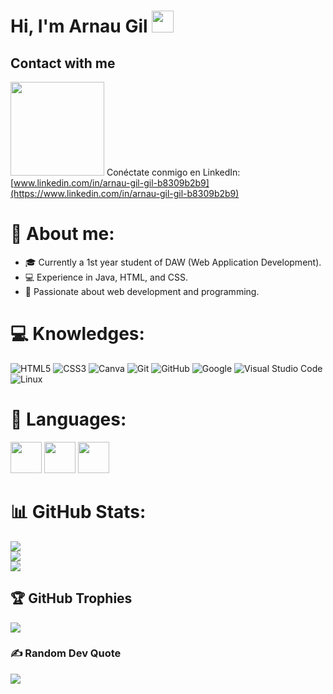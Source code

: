# Hi, I'm Arnau Gil   <img src="https://media.giphy.com/media/hvRJCLFzcasrR4ia7z/giphy.gif" width="35">



## Contact with me

<img src="https://download.logo.wine/logo/LinkedIn/LinkedIn-Logo.wine.png" width="150"> Conéctate conmigo en LinkedIn: [www.linkedin.com/in/arnau-gil-gil-b8309b2b9](https://www.linkedin.com/in/arnau-gil-gil-b8309b2b9)


# 💫 About me:
- 🎓 Currently a 1st year student of DAW (Web Application Development).
- 💻 Experience in Java, HTML, and CSS.
- 🚀 Passionate about web development and programming.


# 💻 Knowledges:
![HTML5](https://img.shields.io/badge/html5-%23E34F26.svg?style=for-the-badge&logo=html5&logoColor=white) ![CSS3](https://img.shields.io/badge/css3-%231572B6.svg?style=for-the-badge&logo=css3&logoColor=white) ![Canva](https://img.shields.io/badge/Canva-%2300C4CC.svg?style=for-the-badge&logo=Canva&logoColor=white) 
![Git](https://img.shields.io/badge/git-%23F05033.svg?style=for-the-badge&logo=git&logoColor=white)
    ![GitHub](https://img.shields.io/badge/github-%23121011.svg?style=for-the-badge&logo=github&logoColor=white)
    ![Google](https://img.shields.io/badge/google-%234285F4.svg?style=for-the-badge&logo=google&logoColor=white)
    ![Visual Studio Code](https://img.shields.io/badge/Visual%20Studio%20Code-0078d7.svg?style=for-the-badge&logo=visual-studio-code&logoColor=white)
    ![Linux](https://img.shields.io/badge/Linux-FCC624?style=for-the-badge&logo=linux&logoColor=black) 


# 👅 Languages:

<img src="https://s1.eestatic.com/2021/11/02/curiosidades/espana-pueblos/624199499_213629722_1706x960.jpg" width="50">
<img src="https://i.pinimg.com/474x/0c/63/26/0c63267d57701129ba83c4bfea92bc40.jpg" width="50">
<img src="https://upload.wikimedia.org/wikipedia/commons/4/42/Flag_of_the_United_Kingdom.png" width="50">


# 📊 GitHub Stats:
![](https://github-readme-stats.vercel.app/api?username=XxArnauGxX&theme=dark&hide_border=false&include_all_commits=false&count_private=false)<br/>
![](https://github-readme-streak-stats.herokuapp.com/?user=XxArnauGxX&theme=dark&hide_border=false)<br/>
![](https://github-readme-stats.vercel.app/api/top-langs/?username=XxArnauGxX&theme=dark&hide_border=false&include_all_commits=false&count_private=false&layout=compact)

## 🏆 GitHub Trophies
![](https://github-profile-trophy.vercel.app/?username=XxArnauGxX&theme=onedark&no-frame=true&no-bg=false&margin-w=4)

### ✍️ Random Dev Quote
![](https://quotes-github-readme.vercel.app/api?type=horizontal&theme=radical)
